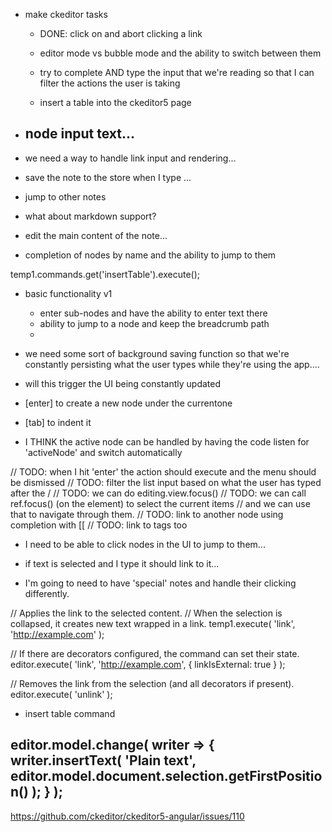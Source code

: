 
- make ckeditor tasks 

    - DONE: click on and abort clicking a link

    - editor mode vs bubble mode and the ability to switch between them

    - try to complete AND type the input that we're reading so that I can filter the actions the user 
      is taking
      
    - insert a table into the ckeditor5 page
   

- node input text... 
    - 


- we need a way to handle link input and rendering...


- save the note to the store when I type ... 
- jump to other notes
- what about markdown support?
- edit the main content of the note...
- completion of nodes by name and the ability to jump to them

temp1.commands.get('insertTable').execute();


- basic functionality v1

    - enter sub-nodes and have the ability to enter text there
    - ability to jump to a node and keep the breadcrumb path
    -  


- we need some sort of background saving function so that we're constantly persisting what the user types
  while they're using the app.... 
  
- will this trigger the UI being constantly updated

- [enter] to create a new node under the currentone
- [tab] to indent it
- I THINK the active node can be handled by having the code listen for 'activeNode' and switch automatically

// TODO: when I hit 'enter' the action should execute and the menu should be dismissed
// TODO: filter the list input based on what the user has typed after the /
// TODO: we can do editing.view.focus()
// TODO: we can call ref.focus() (on the element) to select the current items
// and we can use that to navigate through them.
// TODO: link to another node using completion with [[
// TODO: link to tags too

- I need to be able to click nodes in the UI to jump to them...
- if text is selected and I type it should link to it... 

- I'm going to need to have 'special' notes and handle their clicking differently.


// Applies the link to the selected content.
// When the selection is collapsed, it creates new text wrapped in a link.
temp1.execute( 'link', 'http://example.com' );

// If there are decorators configured, the command can set their state.
editor.execute( 'link', 'http://example.com', { linkIsExternal: true } );

// Removes the link from the selection (and all decorators if present).
editor.execute( 'unlink' );

- insert table command



editor.model.change( writer => {
    writer.insertText( 'Plain text', editor.model.document.selection.getFirstPosition() );
} );
- 

https://github.com/ckeditor/ckeditor5-angular/issues/110